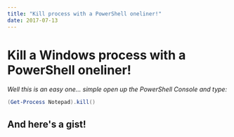 ```yaml
---
title: "Kill process with a PowerShell oneliner!"
date: 2017-07-13
---
```


# Kill a Windows process with a PowerShell oneliner!

*Well this is an easy one... 
simple open up the PowerShell Console and type:*

```PowerShell
(Get-Process Notepad).kill()
```
## And here's a gist!
<script src="https://gist.github.com/mufana/620d48807fa301c8c88328abf632e3b2.js"></script>
